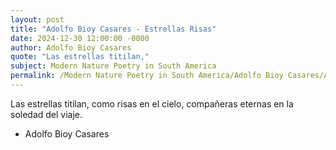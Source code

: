 ```yaml
---
layout: post
title: "Adolfo Bioy Casares - Estrellas Risas"
date: 2024-12-30 12:00:00 -0000
author: Adolfo Bioy Casares
quote: "Las estrellas titilan,"
subject: Modern Nature Poetry in South America
permalink: /Modern Nature Poetry in South America/Adolfo Bioy Casares/Adolfo Bioy Casares - Estrellas Risas
---
```


Las estrellas titilan,
como risas en el cielo,
compañeras eternas
en la soledad del viaje.

- Adolfo Bioy Casares
